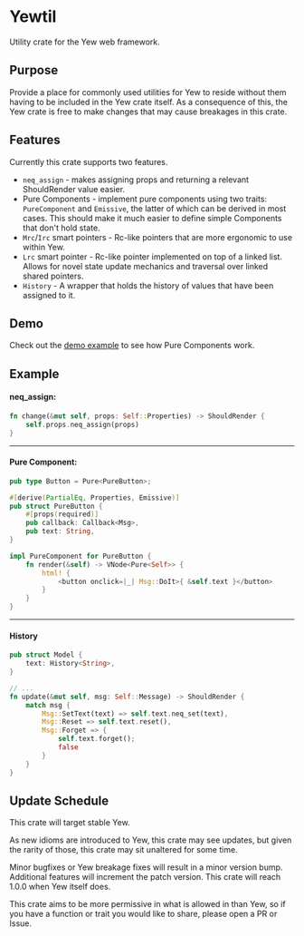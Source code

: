 # Yewtil
Utility crate for the Yew web framework.

## Purpose
Provide a place for commonly used utilities for Yew to reside without them having to be included in the Yew crate itself.
As a consequence of this, the Yew crate is free to make changes that may cause breakages in this crate.

## Features
Currently this crate supports two features.
* `neq_assign` - makes assigning props and returning a relevant ShouldRender value easier.
* Pure Components - implement pure components using two traits: `PureComponent` and `Emissive`, the latter of which can be derived in most cases. 
This should make it much easier to define simple Components that don't hold state.
* `Mrc`/`Irc` smart pointers - Rc-like pointers that are more ergonomic to use within Yew.
* `Lrc` smart pointer - Rc-like pointer implemented on top of a linked list. Allows for novel state update mechanics 
and traversal over linked shared pointers.
* `History` - A wrapper that holds the history of values that have been assigned to it.


## Demo
Check out the [demo example](https://github.com/hgzimmerman/yewtil/tree/master/examples/demo) to see how Pure Components work.

## Example
#### neq_assign:
```rust
fn change(&mut self, props: Self::Properties) -> ShouldRender {
    self.props.neq_assign(props)
}
```

-------------

#### Pure Component:
```rust
pub type Button = Pure<PureButton>;

#[derive(PartialEq, Properties, Emissive)]
pub struct PureButton {
    #[props(required)]
    pub callback: Callback<Msg>,
    pub text: String,
}

impl PureComponent for PureButton {
    fn render(&self) -> VNode<Pure<Self>> {
        html! {
            <button onclick=|_| Msg::DoIt>{ &self.text }</button>
        }
    }
}
```

--------------

#### History
```rust
pub struct Model {
    text: History<String>,
}

// ...
fn update(&mut self, msg: Self::Message) -> ShouldRender {
    match msg {
        Msg::SetText(text) => self.text.neq_set(text),
        Msg::Reset => self.text.reset(),
        Msg::Forget => {
            self.text.forget();
            false
        }
    }
}
```

## Update Schedule
This crate will target stable Yew.

As new idioms are introduced to Yew, this crate may see updates, but given the rarity of those, this crate may sit unaltered for some time.

Minor bugfixes or Yew breakage fixes will result in a minor version bump.
Additional features will increment the patch version.
This crate will reach 1.0.0 when Yew itself does.

This crate aims to be more permissive in what is allowed in than Yew, so if you have a function or trait you would like to share, please open a PR or Issue.
